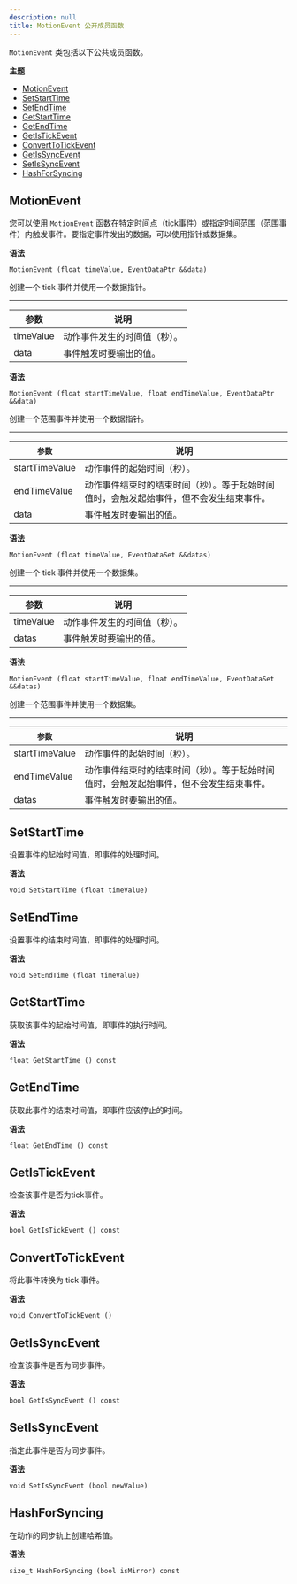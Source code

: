 ```yaml
---
description: null
title: MotionEvent 公开成员函数
---
```


`MotionEvent` 类包括以下公共成员函数。

**主题**
+ [MotionEvent](#char-animation-editor-custom-events-parameters-motionevent)
+ [SetStartTime](#char-animation-editor-custom-events-parameters-setstarttime)
+ [SetEndTime](#char-animation-editor-custom-events-parameters-setendtime)
+ [GetStartTime](#char-animation-editor-custom-events-parameters-getstarttime)
+ [GetEndTime](#char-animation-editor-custom-events-parameters-getendtime)
+ [GetIsTickEvent](#char-animation-editor-custom-events-parameters-getistickevent)
+ [ConvertToTickEvent](#char-animation-editor-custom-events-parameters-converttotickevent)
+ [GetIsSyncEvent](#char-animation-editor-custom-events-parameters-getissyncevent)
+ [SetIsSyncEvent](#char-animation-editor-custom-events-parameters-setissyncevent)
+ [HashForSyncing](#char-animation-editor-custom-events-parameters-hashforsyncing)

## MotionEvent 

您可以使用 `MotionEvent` 函数在特定时间点（tick事件）或指定时间范围（范围事件）内触发事件。要指定事件发出的数据，可以使用指针或数据集。

**语法**

```
MotionEvent (float timeValue, EventDataPtr &&data)
```

创建一个 tick 事件并使用一个数据指针。


****

| 参数 | 说明 |
| --- | --- |
| timeValue | 动作事件发生的时间值（秒）。 |
| data | 事件触发时要输出的值。 |

**语法**

```
MotionEvent (float startTimeValue, float endTimeValue, EventDataPtr &&data)
```

创建一个范围事件并使用一个数据指针。


****

| `参数` | 说明 |
| --- | --- |
| startTimeValue | 动作事件的起始时间（秒）。 |
| endTimeValue | 动作事件结束时的结束时间（秒）。等于起始时间值时，会触发起始事件，但不会发生结束事件。 |
| data | 事件触发时要输出的值。 |

**语法**

```
MotionEvent (float timeValue, EventDataSet &&datas)
```

创建一个 tick 事件并使用一个数据集。


****

| 参数 | 说明 |
| --- | --- |
| timeValue | 动作事件发生的时间值（秒）。 |
| datas | 事件触发时要输出的值。|

**语法**

```
MotionEvent (float startTimeValue, float endTimeValue, EventDataSet &&datas)
```

创建一个范围事件并使用一个数据集。


****

| `参数` | 说明 |
| --- | --- |
| startTimeValue | 动作事件的起始时间（秒）。 |
| endTimeValue | 动作事件结束时的结束时间（秒）。等于起始时间值时，会触发起始事件，但不会发生结束事件。 |
| datas | 事件触发时要输出的值。 |

## SetStartTime 

设置事件的起始时间值，即事件的处理时间。

**语法**

```
void SetStartTime (float timeValue)
```

## SetEndTime 

设置事件的结束时间值，即事件的处理时间。

**语法**

```
void SetEndTime (float timeValue)
```

## GetStartTime 

获取该事件的起始时间值，即事件的执行时间。

**语法**

```
float GetStartTime () const
```

## GetEndTime 

获取此事件的结束时间值，即事件应该停止的时间。

**语法**

```
float GetEndTime () const
```

## GetIsTickEvent 

检查该事件是否为tick事件。

**语法**

```
bool GetIsTickEvent () const
```

## ConvertToTickEvent 

将此事件转换为 tick 事件。

**语法**

```
void ConvertToTickEvent ()
```

## GetIsSyncEvent 

检查该事件是否为同步事件。

**语法**

```
bool GetIsSyncEvent () const
```

## SetIsSyncEvent 

指定此事件是否为同步事件。

**语法**

```
void SetIsSyncEvent (bool newValue)
```

## HashForSyncing 

在动作的同步轨上创建哈希值。

**语法**

```
size_t HashForSyncing (bool isMirror) const
```

